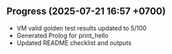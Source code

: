 ## Progress (2025-07-21 16:57 +0700)
- VM valid golden test results updated to 5/100
- Generated Prolog for print_hello
- Updated README checklist and outputs
